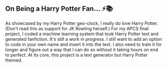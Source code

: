 ## On Being a Harry Potter Fan... ⚡📚
As showcased by my Harry Potter geo-clock, I really do love Harry Potter. (Don't read this as support for JK Rowling herself.) For my APCS final project, I coded a machine learning system that took Harry Potter text and generated fanfiction. 
It's still a work in progress. I still want to add an option to code in your own name and insert it into the text. I also need to train it for longer and figure out a way that I can do so without it taking hours on end to perfect. 
At its core, this project is a text generator but Harry Potter themed.
